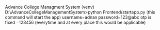 Advance College Managment System
(venv) D:\AdvanceCollegeManagementSystem>python Frontend/startapp.py (this command will start the app)
username=adnan
password=123@abc
otp is fixed =123456 (everytime and at every place this would be applicable)